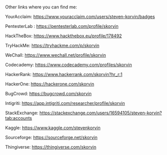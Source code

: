 # 

Other links where you can find me:

YourAcclaim: https://www.youracclaim.com/users/steven-korvin/badges

PentesterLab : https://pentesterlab.com/profile/skorvin

HackTheBox: https://www.hackthebox.eu/profile/178492

TryHackMe: https://tryhackme.com/p/skorvin

WeChall: https://www.wechall.net/profile/skorvin

Codecademy: https://www.codecademy.com/profiles/skorvin

HackerRank: https://www.hackerrank.com/skorvin?hr_r:1

HackerOne: https://hackerone.com/skorvin

BugCrowd: https://bugcrowd.com/skorvin

Intigriti: https://app.intigriti.com/researcher/profile/skorvin

StackExchange: https://stackexchange.com/users/16594105/steven-korvin?tab:accounts

Kaggle: https://www.kaggle.com/stevenkorvin

Sourceforge: https://sourceforge.net/skorvin

Thingiverse: https://thingiverse.com/skorvin
